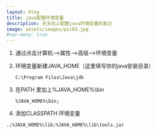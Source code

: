 ```yaml
---
layout: blog
title: java配置环境变量
description: 天天向上配置java环境变量的笔记
image: assets/images/pic03.jpg
#nav-menu: true
---
```


1. 通过点击计算机-->属性-->高级-->环境变量

2. 环境变量新建JAVA_HOME（这里填写你的java安装目录）

   ```
   C:\Program Files\Java\jdk 
   ```

3. 在PATH 里加上%JAVA_HOME%\bin

   ```
   %JAVA_HOME%\bin;
   ```

4.    添加CLASSPATH 环境变量

   ```
   .;%JAVA_HOME%\lib;%JAVA_HOME%\lib\tools.jar
   ```


   

   






   